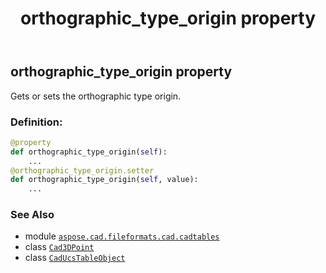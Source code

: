 ﻿---
title: orthographic_type_origin property
second_title: Aspose.CAD for Python via .NET API References
description: 
type: docs
weight: 210
url: /python-net/aspose.cad.fileformats.cad.cadtables/caducstableobject/orthographic_type_origin/
is_root: false
---

## orthographic_type_origin property


Gets or sets the orthographic type origin.
### Definition:
```python
@property
def orthographic_type_origin(self):
    ...
@orthographic_type_origin.setter
def orthographic_type_origin(self, value):
    ...
```

### See Also
* module [`aspose.cad.fileformats.cad.cadtables`](../../)
* class [`Cad3DPoint`](/cad/python-net/aspose.cad.fileformats.cad.cadobjects/cad3dpoint)
* class [`CadUcsTableObject`](/cad/python-net/aspose.cad.fileformats.cad.cadtables/caducstableobject)
